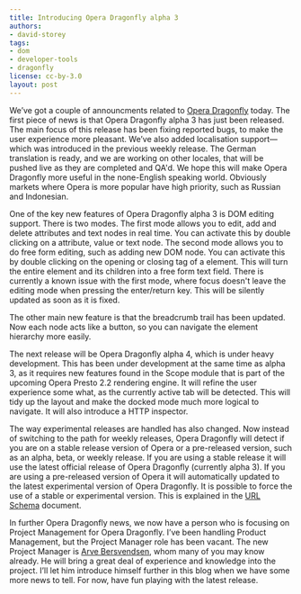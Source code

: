 ```yaml
---
title: Introducing Opera Dragonfly alpha 3
authors:
- david-storey
tags:
- dom
- developer-tools
- dragonfly
license: cc-by-3.0
layout: post
---
```


<p>We’ve got a couple of announcments related to <a href="http://www.opera.com/products/dragonfly">Opera Dragonfly</a> today.  The first piece of news is that Opera Dragonfly alpha 3 has just been released.  The main focus of this release has been fixing reported bugs, to make the user experience more pleasant.  We’ve also added localisation support—which was introduced in the previous weekly release.  The German translation is ready, and we are working on other locales, that will be pushed live as they are completed and QA&#39;d.  We hope this will make Opera Dragonfly more useful in the none-English speaking world.  Obviously markets where Opera is more popular have high priority, such as Russian and Indonesian.</p>

<p>One of the key new features of Opera Dragonfly alpha 3 is DOM editing support.  There is two modes.  The first mode allows you to edit, add and delete attributes and text nodes in real time. You can activate this by double clicking on a attribute, value or text node.  The second mode allows you to do free form editing, such as adding new DOM node.  You can activate this by double clicking on the opening or closing tag of a element.  This will turn the entire element and its children into a free form text field.  There is currently a known issue with the first mode, where focus doesn&#39;t leave the editing mode when pressing the enter/return key.  This will be silently updated as soon as it is fixed.</p>

<p>The other main new feature is that the breadcrumb trail has been updated.  Now each node acts like a button, so you can navigate the element hierarchy  more easily.</p>

<p>The next release will be Opera Dragonfly alpha 4, which is under heavy development.  This has been under development at the same time as alpha 3, as it requires new features found in the Scope module that is part of the upcoming Opera Presto 2.2 rendering engine.  It will refine the user experience some what, as the currently active tab will be detected.  This will tidy up the layout and make the docked mode much more logical to navigate.  It will also introduce a HTTP inspector.</p>

<p>The way experimental releases are handled has also changed.  Now instead of switching to the path for weekly releases, Opera Dragonfly will detect if you are on a stable release version of Opera or a pre-released version, such as an alpha, beta, or weekly release.  If you are using a stable release it will use the latest official release of Opera Dragonfly (currently alpha 3).  If you are using a pre-released version of Opera it will automatically updated to the latest experimental version of Opera Dragonfly.  It is possible to force the use of a stable or experimental version.  This is explained in the <a href="https://dragonfly.opera.com/app/paths-schema.html">URL Schema</a> document.</p>

<p>In further Opera Dragonfly news, we now have a person who is focusing on Project Management for Opera Dragonfly. I’ve been handling Product Management, but the Project Manager role has been vacant.  The new Project Manager is <a href="http://virtuelvis.com/">Arve Bersvendsen</a>, whom many of you may know already.  He will bring a great deal of experience and knowledge into the project.  I’ll let him introduce himself further in this blog when we have some more news to tell.  For now, have fun playing with the latest release.</p>

